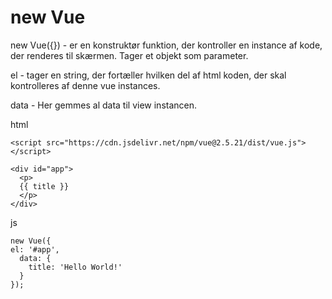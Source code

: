 # new Vue
new Vue({}) - er en konstruktør funktion, der kontroller en instance af kode, der renderes til skærmen.
	Tager et objekt som parameter.

el - tager en string, der fortæller hvilken del af html koden, der skal kontrolleres af denne vue instances.

data - Her gemmes al data til view instancen. 

html
```
<script src="https://cdn.jsdelivr.net/npm/vue@2.5.21/dist/vue.js"></script>

<div id="app">
  <p>
  {{ title }}
  </p>
</div>
```
js
```
new Vue({
el: '#app',
  data: {
    title: 'Hello World!'
  }
});
```
